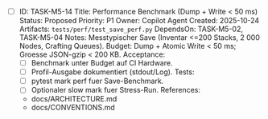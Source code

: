 - [ ] ID: TASK-M5-14
  Title: Performance Benchmark (Dump + Write < 50 ms)
  Status: Proposed
  Priority: P1
  Owner: Copilot Agent
  Created: 2025-10-24
  Artifacts: `tests/perf/test_save_perf.py`
  DependsOn: TASK-M5-02, TASK-M5-04
  Notes:
  Messtypischer Save (Inventar <=200 Stacks, 2 000 Nodes, Crafting Queues). Budget: Dump + Atomic Write < 50 ms; Groesse JSON-gzip < 200 KB.
  Acceptance:
  - [ ] Benchmark unter Budget auf CI Hardware.
  - [ ] Profil-Ausgabe dokumentiert (stdout/Log).
  Tests:
  - [ ] pytest mark perf fuer Save-Benchmark.
  - [ ] Optionaler slow mark fuer Stress-Run.
  References:
  - docs/ARCHITECTURE.md
  - docs/CONVENTIONS.md

